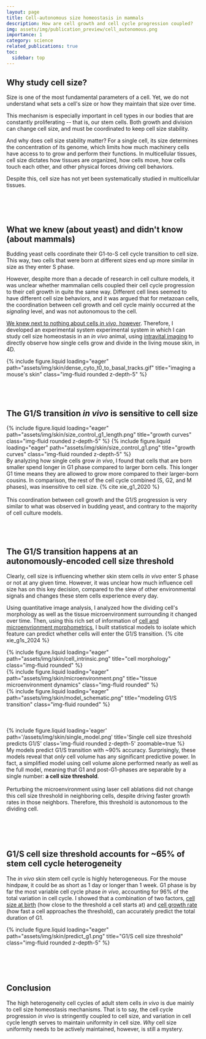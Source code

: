 ```yaml
---
layout: page
title: Cell-autonomous size homeostasis in mammals
description: How are cell growth and cell cycle progression coupled?
img: assets/img/publication_preview/cell_autonomous.png
importance: 1
category: science
related_publications: true
toc:
  sidebar: top
---
```



## Why study cell size?

Size is one of the most fundamental parameters of a cell. Yet, we do not
understand what sets a cell's size or how they maintain that size over time.

This mechanism is especially important in cell types in our bodies that are
constantly proliferating -- that is, our stem cells. Both growth and division can
change cell size, and must be coordinated to keep cell size stability.

And why does cell size stability matter? For a single cell, its size
determines the concentration of its genome, which limits how much machinery
cells have access to to grow and perform their functions. In multicellular tissues, cell size
dictates how tissues are organized, how cells move, how cells touch each other,
and other physical forces driving cell behaviors.

Despite this, cell size has not yet been systematically studied in multicellular tissues.

<br>
<br>
<br>

## What we knew (about yeast) and didn't know (about mammals)

Budding yeast cells coordinate their G1-to-S cell cycle transition to cell size.
This way, two cells that were born at different sizes end up more similar in size as they
enter S phase.

However, despite more than a decade of research in cell culture models, it was
unclear whether mammalian cells coupled their cell cycle progression to their
cell growth in quite the same way. Different cell lines seemed to have different
cell size behaviors, and it was argued that for metazoan cells, the coordination
between cell growth and cell cycle mainly occurred at the _signaling_ level, and was
not autonomous to the cell.

<u>We knew next to nothing about cells <i>in vivo</i>, however</u>.
Therefore, I developed an experimental system experimental system in which I can
study cell size homeostasis in an _in vivo_ animal,
using [intravital imaging](https://xies.github.io/projects/4d_single_cell_in_vivo_imaging/) to directly observe how single cells grow and divide in the living mouse skin, in 4D.

<div class="container">
  <div class="row justify-content-md-center">
    <div class="col-lg-4">
      {% include figure.liquid loading="eager" path="assets/img/skin/dense_cyto_t0_to_basal_tracks.gif" title="imaging a mouse's skin" class="img-fluid rounded z-depth-5" %}
    </div>
  </div>
</div>

<br>
<br>
<br>

## The G1/S transition _in vivo_ is sensitive to cell size
<div class="row">
  <div class="col-4">
      {% include figure.liquid loading="eager" path="assets/img/skin/size_control_g1_length.png" title="growth curves" class="img-fluid rounded z-depth-5" %}
      {% include figure.liquid loading="eager" path="assets/img/skin/size_control_g1.png" title="growth curves" class="img-fluid rounded z-depth-5" %}
  </div>
  <div class="col-8">
    By analyzing how single cells grow <i>in vivo</i>, I found that cells that are born
    smaller spend longer in G1 phase compared to larger born cells. This longer G1
    time means they are allowed to grow more compared to their larger-born cousins. In
    comparison, the rest of the cell cycle combined (S, G2, and M phases), was
    insensitive to cell size. {% cite xie_g1_2020 %}
    <br>
    <br>
    This coordination between cell growth and the G1/S progression is very similar
    to what was observed in budding yeast, and contrary to the majority of cell culture
    models.
  </div>
</div>

<br>
<br>
<br>

## The G1/S transition happens at an autonomously-encoded cell size threshold

Clearly, cell size is influencing whether skin stem cells _in vivo_ enter S phase or not
at any given time. However, it was unclear how much influence cell size has on this
key decision, compared to the slew of other environmental signals and changes these stem cells experience every day.

 Using quantitative image analysis, I analyzed how the dividing cell's morphology
 as well as the tissue microenvironment surrounding it changed over time. Then,
 using this rich set of information of <u>cell and microenvrionment morphometrics</u>, I
 built statistical models to isolate which feature can predict whether cells will enter
 the G1/S transition. {% cite xie_g1s_2024 %}

<div class="row">
  <div class="col">
      {% include figure.liquid loading="eager" path="assets/img/skin/cell_intrinsic.png" title="cell morphology" class="img-fluid rounded" %}
  </div>
  <div class="col">
      {% include figure.liquid loading="eager" path="assets/img/skin/microenvironment.png" title="tissue microenvironment dynamics" class="img-fluid rounded" %}
  </div>
</div>
<div class="row justify-content-md-center">
  <div class='col-md-6'>
      {% include figure.liquid loading="eager" path="assets/img/skin/model_schematic.png" title="modeling G1/S transition" class="img-fluid rounded" %}
  </div>
</div>
<br>
<br>
<br>


<div class="row">
  <div class="col-6">
      {% include figure.liquid loading='eager' path='/assets/img/skin/single_model.png' title='Single cell size threshold predicts G1/S' class='img-fluid rounded z-depth-5' zoomable=true %}
  </div>
  <div class="col-5">
    My models predict G1/S transition with ~90% accuracy. Surprisingly, these models
    reveal that <i>only</i> cell volume has any significant predictive power. In fact, a
    simplified model using cell volume alone performed nearly
    as well as the full model, meaning that G1 and post-G1-phases are separable by a single
    number: <b>a cell size threshold</b>.
    <br>
    <br>
    Perturbing the microenvironment using laser cell ablations did not change this cell size threshold
    in neighboring cells, despite driving faster growth rates in those neighbors.
    Therefore, this threshold is autonomous to the dividing cell.
    <br>
    <br>

  </div>
</div>

<br>
<br>
<br>

## G1/S cell size threshold accounts for ~65% of stem cell cycle heterogeneity

The _in vivo_ skin stem cell cycle is highly heterogeneous. For the mouse hindpaw, it
could be as short as 1 day or longer than 1 week. G1 phase is by far the most variable cell cycle phase _in vivo_, accounting for
96% of the total variation in cell cycle. I showed that a combination of two
factors, <u>cell size at birth</u> (how close to the threshold a cell starts at) and <u>cell growth rate</u>
(how fast a cell approaches the threshold), can accurately predict the total
duration of G1.

<div class="container">
  <div class="row justify-content-md-center">
    <div class="col-md-2">
      {% include figure.liquid loading="eager" path="assets/img/skin/predict_g1.png" title="G1/S cell size threshold" class="img-fluid rounded z-depth-5" %}
    </div>
  </div>
</div>

<br>
<br>
<br>
<br>

## Conclusion
The high heterogeneity cell cycles of adult stem cells _in vivo_ is
due mainly to cell size homeostasis mechanisms. That is to say, the cell cycle progression
_in vivo_ is stringently coupled to cell size, and variation in cell cycle length
serves to maintain uniformity in cell size. _Why_ cell size uniformity needs to be actively
maintained, however, is still a mystery.

<br>
<br>
<br>
<br>
